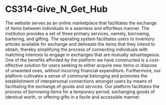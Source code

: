 ﻿# CS314-Give_N_Get_Hub
 
The website serves as an online marketplace that facilitates the exchange of items between individuals in a 
seamless and effortless manner. The institution provides a set of three primary services, namely, borrowing, 
bartering, and gifting. 
The operating system facilitates users to inventory articles available for exchange 
and delineate the items that they intend to obtain, thereby simplifying the process of connecting individuals 
with matching interests to engage in exchanges that are mutually advantageous. One of the benefits afforded 
by the platform we have constructed is a cost-effective solution for users seeking to either acquire new 
items or dispose of unwanted ones, without incurring financial expenditure. 
Furthermore, our platform cultivates a sense of communal belonging and promotes the establishment of interpersonal connections 
amongst users by means of facilitating the exchange of goods and services. Our platform facilitates the 
process of borrowing items for a temporary period, exchanging goods of identical worth, or offering gifts 
in a facile and accessible manner.
